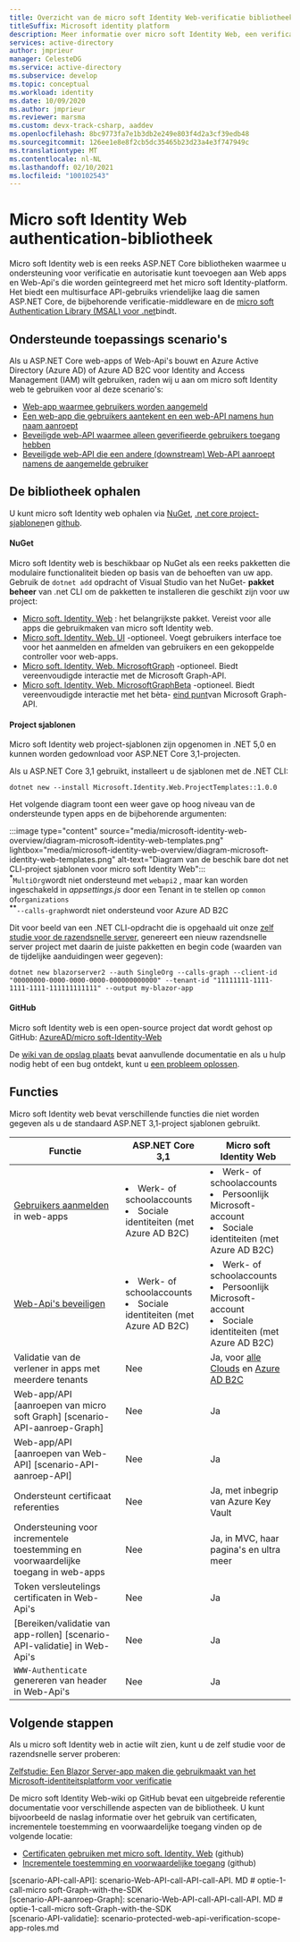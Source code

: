 ```yaml
---
title: Overzicht van de micro soft Identity Web-verificatie bibliotheek
titleSuffix: Microsoft identity platform
description: Meer informatie over micro soft Identity Web, een verificatie-en autorisatie bibliotheek voor ASP.NET Core toepassingen die worden geïntegreerd met Azure Active Directory, Azure AD B2C en Microsoft Graph en andere web-Api's.
services: active-directory
author: jmprieur
manager: CelesteDG
ms.service: active-directory
ms.subservice: develop
ms.topic: conceptual
ms.workload: identity
ms.date: 10/09/2020
ms.author: jmprieur
ms.reviewer: marsma
ms.custom: devx-track-csharp, aaddev
ms.openlocfilehash: 8bc9773fa7e1b3db2e249e803f4d2a3cf39edb48
ms.sourcegitcommit: 126ee1e8e8f2cb5dc35465b23d23a4e3f747949c
ms.translationtype: MT
ms.contentlocale: nl-NL
ms.lasthandoff: 02/10/2021
ms.locfileid: "100102543"
---
```

# <a name="microsoft-identity-web-authentication-library"></a>Micro soft Identity Web authentication-bibliotheek

Micro soft Identity web is een reeks ASP.NET Core bibliotheken waarmee u ondersteuning voor verificatie en autorisatie kunt toevoegen aan Web apps en Web-Api's die worden geïntegreerd met het micro soft Identity-platform. Het biedt een multisurface API-gebruiks vriendelijke laag die samen ASP.NET Core, de bijbehorende verificatie-middleware en de [micro soft Authentication Library (MSAL) voor .net](https://github.com/azuread/microsoft-authentication-library-for-dotnet)bindt.

## <a name="supported-application-scenarios"></a>Ondersteunde toepassings scenario's

Als u ASP.NET Core web-apps of Web-Api's bouwt en Azure Active Directory (Azure AD) of Azure AD B2C voor Identity and Access Management (IAM) wilt gebruiken, raden wij u aan om micro soft Identity web te gebruiken voor al deze scenario's:

- [Web-app waarmee gebruikers worden aangemeld](scenario-web-app-sign-user-overview.md)
- [Een web-app die gebruikers aantekent en een web-API namens hun naam aanroept](scenario-web-app-call-api-overview.md)
- [Beveiligde web-API waarmee alleen geverifieerde gebruikers toegang hebben](scenario-protected-web-api-overview.md)
- [Beveiligde web-API die een andere (downstream) Web-API aanroept namens de aangemelde gebruiker](scenario-web-api-call-api-overview.md)

## <a name="get-the-library"></a>De bibliotheek ophalen

U kunt micro soft Identity web ophalen via [NuGet](#nuget), [.net core project-sjablonen](#project-templates)en [github](#github).

#### <a name="nuget"></a>NuGet

Micro soft Identity web is beschikbaar op NuGet als een reeks pakketten die modulaire functionaliteit bieden op basis van de behoeften van uw app. Gebruik de `dotnet add` opdracht of Visual Studio van het NuGet- **pakket beheer** van .net CLI om de pakketten te installeren die geschikt zijn voor uw project:

- [Micro soft. Identity. Web](https://www.nuget.org/packages/Microsoft.Identity.Web) : het belangrijkste pakket. Vereist voor alle apps die gebruikmaken van micro soft Identity web.
- [Micro soft. Identity. Web. UI](https://www.nuget.org/packages/Microsoft.Identity.Web.UI) -optioneel. Voegt gebruikers interface toe voor het aanmelden en afmelden van gebruikers en een gekoppelde controller voor web-apps.
- [Micro soft. Identity. Web. MicrosoftGraph](https://www.nuget.org/packages/Microsoft.Identity.Web.MicrosoftGraph) -optioneel. Biedt vereenvoudigde interactie met de Microsoft Graph-API.
- [Micro soft. Identity. Web. MicrosoftGraphBeta](https://www.nuget.org/packages/Microsoft.Identity.Web.MicrosoftGraphBeta) -optioneel. Biedt vereenvoudigde interactie met het bèta- [eind punt](/graph/api/overview?view=graph-rest-beta&preserve-view=true)van Microsoft Graph-API.

#### <a name="project-templates"></a>Project sjablonen

Micro soft Identity web project-sjablonen zijn opgenomen in .NET 5,0 en kunnen worden gedownload voor ASP.NET Core 3,1-projecten.

Als u ASP.NET Core 3,1 gebruikt, installeert u de sjablonen met de .NET CLI:

```dotnetcli
dotnet new --install Microsoft.Identity.Web.ProjectTemplates::1.0.0
```

Het volgende diagram toont een weer gave op hoog niveau van de ondersteunde typen apps en de bijbehorende argumenten:

:::image type="content" source="media/microsoft-identity-web-overview/diagram-microsoft-identity-web-templates.png" lightbox="media/microsoft-identity-web-overview/diagram-microsoft-identity-web-templates.png" alt-text="Diagram van de beschik bare dot net CLI-project sjablonen voor micro soft Identity Web":::
<br /><sup><b>*</b></sup>`MultiOrg`wordt niet ondersteund met `webapi2` , maar kan worden ingeschakeld in *appsettings.js* door een Tenant in te stellen op `common` of`organizations`
<br /><sup><b>**</b></sup>`--calls-graph`wordt niet ondersteund voor Azure AD B2C

Dit voor beeld van een .NET CLI-opdracht die is opgehaald uit onze [zelf studie voor de razendsnelle server](tutorial-blazor-server.md), genereert een nieuw razendsnelle server project met daarin de juiste pakketten en begin code (waarden van de tijdelijke aanduidingen weer gegeven):

```dotnetcli
dotnet new blazorserver2 --auth SingleOrg --calls-graph --client-id "00000000-0000-0000-0000-000000000000" --tenant-id "11111111-1111-1111-1111-111111111111" --output my-blazor-app
```

#### <a name="github"></a>GitHub

Micro soft Identity web is een open-source project dat wordt gehost op GitHub: <a href="https://github.com/AzureAD/microsoft-identity-web" target="_blank">AzureAD/micro soft-Identity-Web</a>

De [wiki van de opslag plaats](https://github.com/AzureAD/microsoft-identity-web/wiki) bevat aanvullende documentatie en als u hulp nodig hebt of een bug ontdekt, kunt u [een probleem oplossen](https://github.com/AzureAD/microsoft-identity-web/issues).

## <a name="features"></a>Functies

Micro soft Identity web bevat verschillende functies die niet worden gegeven als u de standaard ASP.NET 3,1-project sjablonen gebruikt.

| Functie                                                                                  | ASP.NET Core 3,1                                                     | Micro soft Identity Web                                                                                  |
|------------------------------------------------------------------------------------------|----------------------------------------------------------------------|---------------------------------------------------------------------------------------------------------|
| [Gebruikers aanmelden](scenario-web-app-sign-user-app-configuration.md) in web-apps             | <li>Werk- of schoolaccounts<li>Sociale identiteiten (met Azure AD B2C) | <li>Werk- of schoolaccounts<li>Persoonlijk Microsoft-account<li>Sociale identiteiten (met Azure AD B2C)     |
| [Web-Api's beveiligen](scenario-protected-web-api-app-configuration.md#microsoftidentityweb) | <li>Werk- of schoolaccounts<li>Sociale identiteiten (met Azure AD B2C) | <li>Werk- of schoolaccounts<li>Persoonlijk Microsoft-account<li>Sociale identiteiten (met Azure AD B2C)     |
| Validatie van de verlener in apps met meerdere tenants                                                   | Nee                                                                   | Ja, voor [alle Clouds](authentication-national-cloud.md) en [Azure AD B2C](../../active-directory-b2c/index.yml) |
| Web-app/API [aanroepen van micro soft Graph] [scenario-API-aanroep-Graph]                             | Nee                                                                   | Ja                                                                                                     |
| Web-app/API [aanroepen van Web-API] [scenario-API-aanroep-API]                                       | Nee                                                                   | Ja                                                                                                     |
| Ondersteunt certificaat referenties                                                         | Nee                                                                   | Ja, met inbegrip van Azure Key Vault                                                                          |
| Ondersteuning voor incrementele toestemming en voorwaardelijke toegang in web-apps                           | Nee                                                                   | Ja, in MVC, haar pagina's en ultra meer                                                                    |
| Token versleutelings certificaten in Web-Api's                                                | Nee                                                                   | Ja                                                                                                     |
| [Bereiken/validatie van app-rollen] [scenario-API-validatie] in Web-Api's                        | Nee                                                                   | Ja                                                                                                     |
| `WWW-Authenticate` genereren van header in Web-Api's                                         | Nee                                                                   | Ja                                                                                                     |

## <a name="next-steps"></a>Volgende stappen

Als u micro soft Identity web in actie wilt zien, kunt u de zelf studie voor de razendsnelle server proberen:

[Zelfstudie: Een Blazor Server-app maken die gebruikmaakt van het Microsoft-identiteitsplatform voor verificatie](tutorial-blazor-server.md)

De micro soft Identity Web-wiki op GitHub bevat een uitgebreide referentie documentatie voor verschillende aspecten van de bibliotheek. U kunt bijvoorbeeld de naslag informatie over het gebruik van certificaten, incrementele toestemming en voorwaardelijke toegang vinden op de volgende locatie:

- <a href="https://github.com/AzureAD/microsoft-identity-web/wiki/Using-certificates" target="_blank">Certificaten gebruiken met micro soft. Identity. Web</a> (github)
- <a href="https://github.com/AzureAD/microsoft-identity-web/wiki/Managing-incremental-consent-and-conditional-access" target="_blank">Incrementele toestemming en voorwaardelijke toegang</a> (github)

<!-- LINKS -->
<!--  [miw-certs]: microsoft-identity-web-certificates.md  -->
<!--  [miw-certs-decrypt]: microsoft-identity-web-certificates.md#decryption-certificates  -->
<!--  [miw-inc-consent-ca-header]: microsoft-identity-web-consent-conditional-access.md#handling-incremental-consent-or-conditional-access-in-web-apis  -->
<!--  [miw-inc-consent-ca]: microsoft-identity-web-consent-conditional-access.md  -->
[scenario-API-call-API]: scenario-Web-API-call-API-call-API. MD # optie-1-call-micro soft-Graph-with-the-SDK  
[scenario-API-aanroep-Graph]: scenario-Web-API-call-API-call-API. MD # optie-1-call-micro soft-Graph-with-the-SDK  
[scenario-API-validatie]: scenario-protected-web-api-verification-scope-app-roles.md  
